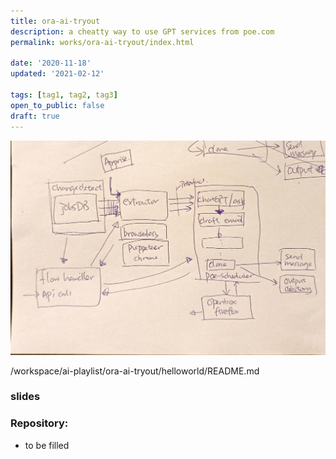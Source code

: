 ```yaml
---
title: ora-ai-tryout
description: a cheatty way to use GPT services from poe.com
permalink: works/ora-ai-tryout/index.html

date: '2020-11-18'
updated: '2021-02-12'

tags: [tag1, tag2, tag3]
open_to_public: false
draft: true
---
```


![](./hand_draft.jpg)

/workspace/ai-playlist/ora-ai-tryout/helloworld/README.md

### slides

### Repository:

- to be filled
